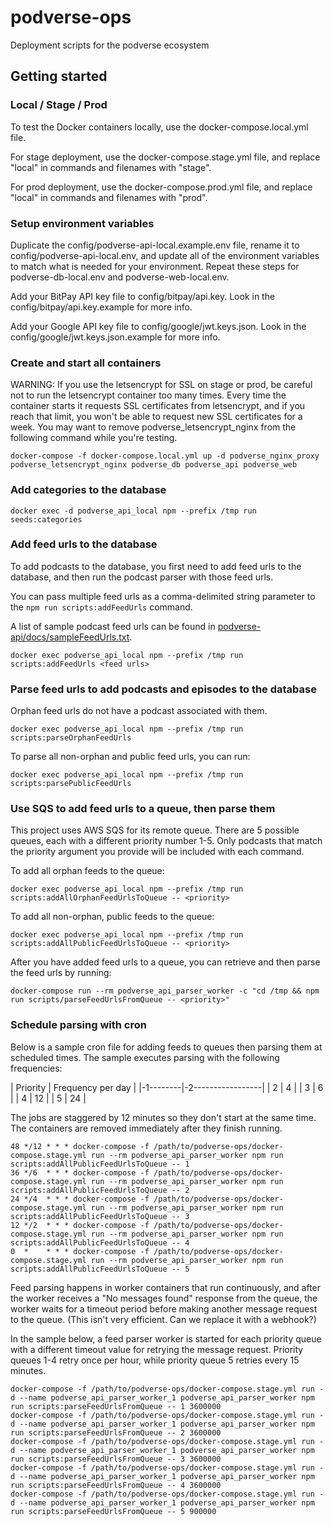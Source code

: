# podverse-ops

Deployment scripts for the podverse ecosystem

## Getting started

### Local / Stage / Prod

To test the Docker containers locally, use the docker-compose.local.yml file.

For stage deployment, use the docker-compose.stage.yml file, and replace "local"
in commands and filenames with "stage".

For prod deployment, use the docker-compose.prod.yml file, and replace "local"
in commands and filenames with "prod".

### Setup environment variables

Duplicate the config/podverse-api-local.example.env file, rename it to config/podverse-api-local.env, and update all of the environment variables to match what is needed for your environment. Repeat these steps for podverse-db-local.env and podverse-web-local.env.

Add your BitPay API key file to config/bitpay/api.key. Look in the config/bitpay/api.key.example for more info.

Add your Google API key file to config/google/jwt.keys.json. Look in the config/google/jwt.keys.json.example for more info.

### Create and start all containers

WARNING: If you use the letsencrypt for SSL on stage or prod, be careful
not to run the letsencrypt container too many times. Every time the container
starts it requests SSL certificates from letsencrypt, and if you reach that limit,
you won't be able to request new SSL certificates for a week. You may want to remove
podverse_letsencrypt_nginx from the following command while you're testing.

```
docker-compose -f docker-compose.local.yml up -d podverse_nginx_proxy podverse_letsencrypt_nginx podverse_db podverse_api podverse_web
```

### Add categories to the database

```
docker exec -d podverse_api_local npm --prefix /tmp run seeds:categories
```

### Add feed urls to the database

To add podcasts to the database, you first need to add feed urls to the
database, and then run the podcast parser with those feed urls.

You can pass multiple feed urls as a comma-delimited string parameter to the
`npm run scripts:addFeedUrls` command.

A list of sample podcast feed urls can be found in
[podverse-api/docs/sampleFeedUrls.txt](https://github.com/podverse/podverse-api/tree/deploy/docs/sampleFeedUrls.txt).

```
docker exec podverse_api_local npm --prefix /tmp run scripts:addFeedUrls <feed urls>
```

### Parse feed urls to add podcasts and episodes to the database

Orphan feed urls do not have a podcast associated with them.

```
docker exec podverse_api_local npm --prefix /tmp run scripts:parseOrphanFeedUrls
```

To parse all non-orphan and public feed urls, you can run:

```
docker exec podverse_api_local npm --prefix /tmp run scripts:parsePublicFeedUrls
```

### Use SQS to add feed urls to a queue, then parse them

This project uses AWS SQS for its remote queue. There are 5 possible queues,
each with a different priority number 1-5. Only podcasts that match the priority argument you provide will be included with each command.

To add all orphan feeds to the queue:

```
docker exec podverse_api_local npm --prefix /tmp run scripts:addAllOrphanFeedUrlsToQueue -- <priority>
```

To add all non-orphan, public feeds to the queue:

```
docker exec podverse_api_local npm --prefix /tmp run scripts:addAllPublicFeedUrlsToQueue -- <priority>
```

After you have added feed urls to a queue, you can retrieve and then parse
the feed urls by running:

```
docker-compose run --rm podverse_api_parser_worker -c "cd /tmp && npm run scripts/parseFeedUrlsFromQueue -- <priority>"
```

### Schedule parsing with cron

Below is a sample cron file for adding feeds to queues then parsing them at scheduled
times. The sample executes parsing with the following frequencies:

| Priority | Frequency per day |
|-1--------|-2-----------------|
| 2        | 4                 |
| 3        | 6                 |
| 4        | 12                |
| 5        | 24                |

The jobs are staggered by 12 minutes so they don't start at the same time. The containers are removed immediately after they finish running.

```
48 */12 * * * docker-compose -f /path/to/podverse-ops/docker-compose.stage.yml run --rm podverse_api_parser_worker npm run scripts:addAllPublicFeedUrlsToQueue -- 1
36 */6  * * * docker-compose -f /path/to/podverse-ops/docker-compose.stage.yml run --rm podverse_api_parser_worker npm run scripts:addAllPublicFeedUrlsToQueue -- 2
24 */4  * * * docker-compose -f /path/to/podverse-ops/docker-compose.stage.yml run --rm podverse_api_parser_worker npm run scripts:addAllPublicFeedUrlsToQueue -- 3
12 */2  * * * docker-compose -f /path/to/podverse-ops/docker-compose.stage.yml run --rm podverse_api_parser_worker npm run scripts:addAllPublicFeedUrlsToQueue -- 4
0  *    * * * docker-compose -f /path/to/podverse-ops/docker-compose.stage.yml run --rm podverse_api_parser_worker npm run scripts:addAllPublicFeedUrlsToQueue -- 5
```

Feed parsing happens in worker containers that run continuously, and after the worker
receives a "No messages found" response from the queue, the worker waits for a
timeout period before making another message request to the queue. (This isn't very
efficient. Can we replace it with a webhook?)

In the sample below, a feed parser worker is started for each priority queue with a different timeout value for retrying the message request. Priority queues 1-4 retry once per
hour, while priority queue 5 retries every 15 minutes.

```
docker-compose -f /path/to/podverse-ops/docker-compose.stage.yml run -d --name podverse_api_parser_worker_1 podverse_api_parser_worker npm run scripts:parseFeedUrlsFromQueue -- 1 3600000
docker-compose -f /path/to/podverse-ops/docker-compose.stage.yml run -d --name podverse_api_parser_worker_1 podverse_api_parser_worker npm run scripts:parseFeedUrlsFromQueue -- 2 3600000
docker-compose -f /path/to/podverse-ops/docker-compose.stage.yml run -d --name podverse_api_parser_worker_1 podverse_api_parser_worker npm run scripts:parseFeedUrlsFromQueue -- 3 3600000
docker-compose -f /path/to/podverse-ops/docker-compose.stage.yml run -d --name podverse_api_parser_worker_1 podverse_api_parser_worker npm run scripts:parseFeedUrlsFromQueue -- 4 3600000
docker-compose -f /path/to/podverse-ops/docker-compose.stage.yml run -d --name podverse_api_parser_worker_1 podverse_api_parser_worker npm run scripts:parseFeedUrlsFromQueue -- 5 900000
```
